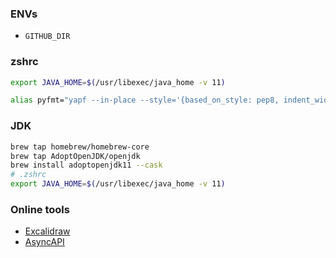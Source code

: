 
### ENVs

* `GITHUB_DIR`

### zshrc

```zsh
export JAVA_HOME=$(/usr/libexec/java_home -v 11)

alias pyfmt="yapf --in-place --style='{based_on_style: pep8, indent_width: 2}'"
```

### JDK

```zsh
brew tap homebrew/homebrew-core
brew tap AdoptOpenJDK/openjdk
brew install adoptopenjdk11 --cask
# .zshrc
export JAVA_HOME=$(/usr/libexec/java_home -v 11)
```

### Online tools

* [Excalidraw](https://excalidraw.com)
* [AsyncAPI](https://www.asyncapi.com)
